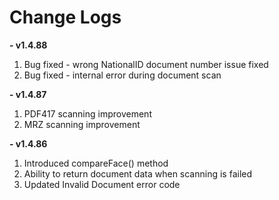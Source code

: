 # Change Logs

**- v1.4.88**
1. Bug fixed - wrong NationalID document number issue fixed
2. Bug fixed - internal error during document scan 

**- v1.4.87**
1. PDF417 scanning improvement
2. MRZ scanning improvement

**- v1.4.86**
1. Introduced compareFace() method
2. Ability to return document data when scanning is failed
3. Updated Invalid Document error code
